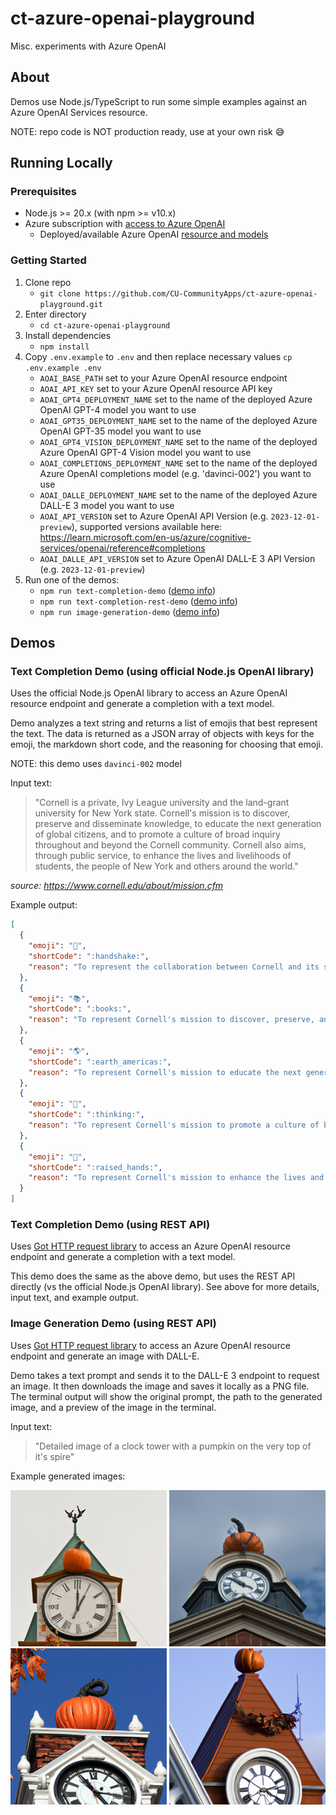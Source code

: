 # ct-azure-openai-playground

Misc. experiments with Azure OpenAI

## About

Demos use Node.js/TypeScript to run some simple examples against an Azure OpenAI Services resource.

NOTE: repo code is NOT production ready, use at your own risk :sweat_smile:

## Running Locally

### Prerequisites

- Node.js >= 20.x (with npm >= v10.x)
- Azure subscription with [access to Azure OpenAI](https://learn.microsoft.com/en-us/azure/cognitive-services/openai/overview#how-do-i-get-access-to-azure-openai)
  - Deployed/available Azure OpenAI [resource and models](https://learn.microsoft.com/en-us/azure/cognitive-services/openai/how-to/create-resource?pivots=web-portal)

### Getting Started

1. Clone repo
    - `git clone https://github.com/CU-CommunityApps/ct-azure-openai-playground.git`
1. Enter directory
    - `cd ct-azure-openai-playground`
1. Install dependencies
    - `npm install`
1. Copy `.env.example` to `.env` and then replace necessary values `cp .env.example .env`
    - `AOAI_BASE_PATH` set to your Azure OpenAI resource endpoint
    - `AOAI_API_KEY` set to your Azure OpenAI resource API key
    - `AOAI_GPT4_DEPLOYMENT_NAME` set to the name of the deployed Azure OpenAI GPT-4 model you want to use
    - `AOAI_GPT35_DEPLOYMENT_NAME` set to the name of the deployed Azure OpenAI GPT-35 model you want to use
    - `AOAI_GPT4_VISION_DEPLOYMENT_NAME` set to the name of the deployed Azure OpenAI GPT-4 Vision model you want to use
    - `AOAI_COMPLETIONS_DEPLOYMENT_NAME` set to the name of the deployed Azure OpenAI completions model (e.g. 'davinci-002') you want to use
    - `AOAI_DALLE_DEPLOYMENT_NAME` set to the name of the deployed Azure DALL-E 3 model you want to use
    - `AOAI_API_VERSION` set to Azure OpenAI API Version (e.g. `2023-12-01-preview`), supported versions available here: <https://learn.microsoft.com/en-us/azure/cognitive-services/openai/reference#completions>
    - `AOAI_DALLE_API_VERSION` set to Azure OpenAI DALL-E 3 API Version (e.g. `2023-12-01-preview`)
1. Run one of the demos:
    - `npm run text-completion-demo` ([demo info](#text-completion-demo-using-official-nodejs-openai-library))
    - `npm run text-completion-rest-demo` ([demo info](#text-completion-demo-using-rest-api))
    - `npm run image-generation-demo` ([demo info](#image-generation-demo-using-rest-api))

## Demos

### Text Completion Demo (using official Node.js OpenAI library)

Uses the official Node.js OpenAI library to access an Azure OpenAI resource endpoint and generate a completion with a text model.

Demo analyzes a text string and returns a list of emojis that best represent the text. The data is returned as a JSON array of objects
with keys for the emoji, the markdown short code, and the reasoning for choosing that emoji.

NOTE: this demo uses `davinci-002` model

Input text:
> "Cornell is a private, Ivy League university and the land-grant university for New York state. Cornell's mission is to discover, preserve and disseminate knowledge, to educate the next generation of global citizens, and to promote a culture of broad inquiry throughout and beyond the Cornell community. Cornell also aims, through public service, to enhance the lives and livelihoods of students, the people of New York and others around the world."

_source: <https://www.cornell.edu/about/mission.cfm>_

Example output:

```json
[
  {
    "emoji": "🤝",
    "shortCode": ":handshake:",
    "reason": "To represent the collaboration between Cornell and its students, the people of New York, and others around the world."
  },
  {
    "emoji": "📚",
    "shortCode": ":books:",
    "reason": "To represent Cornell's mission to discover, preserve, and disseminate knowledge."
  },
  {
    "emoji": "🌎",
    "shortCode": ":earth_americas:",
    "reason": "To represent Cornell's mission to educate the next generation of global citizens."
  },
  {
    "emoji": "🤔",
    "shortCode": ":thinking:",
    "reason": "To represent Cornell's mission to promote a culture of broad inquiry."
  },
  {
    "emoji": "🙌",
    "shortCode": ":raised_hands:",
    "reason": "To represent Cornell's mission to enhance the lives and livelihoods of its students."
  }
]
```

### Text Completion Demo (using REST API)

Uses [Got HTTP request library](https://github.com/sindresorhus/got) to access an Azure OpenAI resource endpoint and generate
a completion with a text model.

This demo does the same as the above demo, but uses the REST API directly (vs the official Node.js OpenAI library). See above
for more details, input text, and example output.

### Image Generation Demo (using REST API)

Uses [Got HTTP request library](https://github.com/sindresorhus/got) to access an Azure OpenAI resource endpoint and generate an
image with DALL-E.

Demo takes a text prompt and sends it to the DALL-E 3 endpoint to request an image. It then downloads the image and saves it
locally as a PNG file. The terminal output will show the original prompt, the path to the generated image, and a preview of
the image in the terminal.

Input text:
> "Detailed image of a clock tower with a pumpkin on the very top of it's spire"

Example generated images:

![Generated Image 1](./src/dall-e-image-rest/generated-images/thumbnails/30a51b59-5613-41c0-b052-af2d9c47035c1683144799.jpg) ![Generated Image 2](./src/dall-e-image-rest/generated-images/thumbnails/5812c9b8-02b7-4fb3-b30c-67d7ed0206321683144799.jpg)
![Generated Image 3](./src/dall-e-image-rest/generated-images/thumbnails/59890c0f-d9e8-4c27-ba87-5e1a40d9d22d1683144799.jpg) ![Generated Image 4](./src/dall-e-image-rest/generated-images/thumbnails/bc85ca68-be67-4152-bd5d-85e62656bf4c1683144799.jpg)
